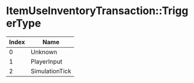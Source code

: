 # ItemUseInventoryTransaction::TriggerType

Index | Name
--- | ---
0 | Unknown
1 | PlayerInput
2 | SimulationTick